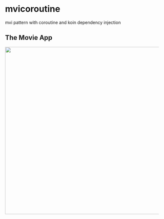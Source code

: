# mvicoroutine
mvi pattern with coroutine and koin dependency injection

## The Movie App
<img src="https://github.com/ariefannur/mvicoroutine/blob/master/assets/movie.gif" height="550em" />



